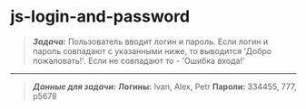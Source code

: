 # js-login-and-password

> ***Задача:*** Пользователь вводит логин и пароль. Если логин и пароль совпадают с указанными ниже, то выводится 
> 'Добро пожаловать!'. Если не совпадают то - 'Ошибка входа!'

---

> ***Данные для задачи:***
> **Логины:** Ivan, Alex, Petr
> **Пароли:** 334455, 777, p5678
